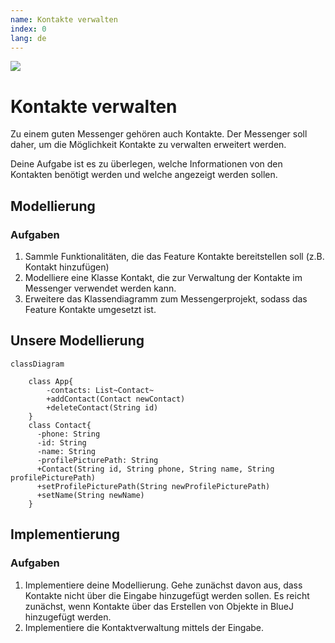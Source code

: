 ```yaml
---
name: Kontakte verwalten
index: 0
lang: de
---
```


![](/banner/messenger-kontakte.png)

# Kontakte verwalten

Zu einem guten Messenger gehören auch Kontakte. Der Messenger soll daher, um die Möglichkeit Kontakte zu verwalten erweitert werden.

Deine Aufgabe ist es zu überlegen, welche Informationen von den Kontakten benötigt werden und welche angezeigt werden sollen.

## Modellierung

### Aufgaben

1. Sammle Funktionalitäten, die das Feature Kontakte bereitstellen soll (z.B. Kontakt hinzufügen)
2. Modelliere eine Klasse Kontakt, die zur Verwaltung der Kontakte im Messenger verwendet werden kann.
3. Erweitere das Klassendiagramm zum Messengerprojekt, sodass das Feature Kontakte umgesetzt ist.

## Unsere Modellierung

```mermaid
classDiagram

    class App{
        -contacts: List~Contact~
        +addContact(Contact newContact)
        +deleteContact(String id)
    }
    class Contact{
      -phone: String
      -id: String
      -name: String
      -profilePicturePath: String
      +Contact(String id, String phone, String name, String profilePicturePath)
      +setProfilePicturePath(String newProfilePicturePath)
      +setName(String newName)
    }
```

## Implementierung

### Aufgaben

1. Implementiere deine Modellierung. Gehe zunächst davon aus, dass Kontakte nicht über die Eingabe hinzugefügt werden sollen. Es reicht zunächst, wenn Kontakte über das Erstellen von Objekte in BlueJ hinzugefügt werden.
2. Implementiere die Kontaktverwaltung mittels der Eingabe.
